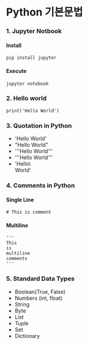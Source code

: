 # Python 기본문법

### 1. Jupyter Notbook
#### Install
```
pip install jupyter
```
#### Execute
```
jupyter notebook
```

### 2. Hello world
```
print('Hello World')
```

### 3. Quotation in Python
- 'Hello World'
- "Hello World"
- '''Hello World'''
- '''Hello
World'''
- 'Hello\\  
World'
  
### 4. Comments in Python
#### Single Line
```
# This is comment
```
#### Multiline
```
'''
This
is
multiline
comments
'''
```
### 5. Standard Data Types
- Boolean(True, False)
- Numbers (int, float)
- String
- Byte
- List
- Tuple
- Set
- Dictionary